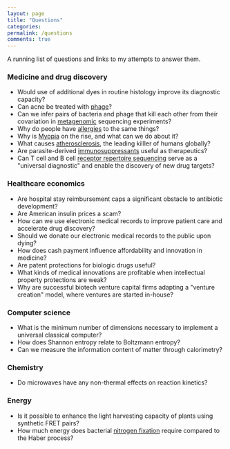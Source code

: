 ```yaml
---
layout: page
title: "Questions"
categories: 
permalink: /questions
comments: true
---
```

A running list of questions and links to my attempts to answer them.

### Medicine and drug discovery
- Would use of additional dyes in routine histology improve its diagnostic capacity?
- Can acne be treated with [phage](https://mcnamara.website/phage)?
- Can we infer pairs of bacteria and phage that kill each other from their covariation in [metagenomic](https://mcnamara.website/metagenomics) sequencing experiments?
- Why do people have [allergies](https://mcnamara.website/allergies) to the same things?
- Why is [Myopia](https://mcnamara.website/myopia) on the rise, and what can we do about it? 
- What causes [atherosclerosis](https://mcnamara.website/atherosclerosis), the leading killler of humans globally?
- Are parasite-derived [immunosuppressants](https://mcnamara.website/immunosuppressants) useful as therapeutics?
- Can T cell and B cell [receptor repertoire sequencing](https://mcnamara.website/immunoseq) serve as a "universal diagnostic" and enable the discovery of new drug targets?

### Healthcare economics
- Are hospital stay reimbursement caps a significant obstacle to antibiotic development?
- Are American insulin prices a scam?
- How can we use electronic medical records to improve patient care and accelerate drug discovery?
- Should we donate our electronic medical records to the public upon dying?
- How does cash payment influence affordability and innovation in medicine?
- Are patent protections for biologic drugs useful?
- What kinds of medical innovations are profitable when intellectual property protections are weak?
- Why are successful biotech venture capital firms adapting a "venture creation" model, where ventures are started in-house?

### Computer science
- What is the minimum number of dimensions necessary to implement a universal classical computer?
- How does Shannon entropy relate to Boltzmann entropy?
- Can we measure the information content of matter through calorimetry?

### Chemistry
- Do microwaves have any non-thermal effects on reaction kinetics?

### Energy
- Is it possible to enhance the light harvesting capacity of plants using synthetic FRET pairs?
- How much energy does bacterial [nitrogen fixation](https://mcnamara.website/nitrogen_fixation) require compared to the Haber process?